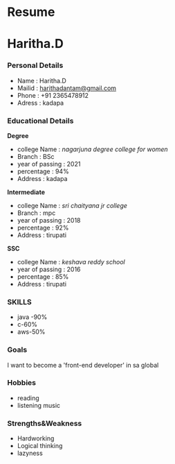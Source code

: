 # Resume
# Haritha.D
### Personal Details
- Name : Haritha.D <br>
- Mailid : harithadantam@gmail.com <br>
- Phone : +91 2365478912 <br>
- Adress : kadapa <br>
### Educational Details
**Degree**
- college Name : _nagarjuna degree college for women_ <br>
- Branch : BSc <br>
- year of passing : 2021 <br>
- percentage : 94% <br>
- Address : kadapa <br>

**Intermediate**
- college Name : _sri chaityana jr college_ <br>
- Branch : mpc <br>
- year of passing : 2018 <br>
- percentage : 92% <br>
- Address : tirupati <br>

**SSC**
- college Name : _keshava reddy school_ <br>
- year of passing : 2016 <br>
- percentage : 85% <br>
- Address : tirupati <br>

### **SKILLS**
- java -90%
- c-60%
- aws-50%

### **Goals**
I want to become a 'front-end developer' in sa global
### **Hobbies**
- reading <br>
- listening music <br>
### **Strengths&Weakness**
- Hardworking
- Logical thinking
- lazyness
